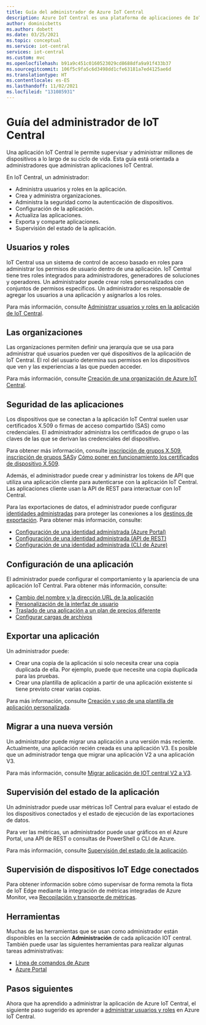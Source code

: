 ```yaml
---
title: Guía del administrador de Azure IoT Central
description: Azure IoT Central es una plataforma de aplicaciones de IoT que simplifica la creación de soluciones de IoT. En este artículo se proporciona información general el rol del administrador en IoT Central.
author: dominicbetts
ms.author: dobett
ms.date: 03/25/2021
ms.topic: conceptual
ms.service: iot-central
services: iot-central
ms.custom: mvc
ms.openlocfilehash: b91a9c451c0160523029cd8688dfa9a91f433b37
ms.sourcegitcommit: 106f5c9fa5c6d3498dd1cfe63181a7ed4125ae6d
ms.translationtype: HT
ms.contentlocale: es-ES
ms.lasthandoff: 11/02/2021
ms.locfileid: "131085931"
---
```

# <a name="iot-central-administrator-guide"></a>Guía del administrador de IoT Central

Una aplicación IoT Central le permite supervisar y administrar millones de dispositivos a lo largo de su ciclo de vida. Esta guía está orientada a administradores que administran aplicaciones IoT Central.

En IoT Central, un administrador:

- Administra usuarios y roles en la aplicación.
- Crea y administra organizaciones.
- Administra la seguridad como la autenticación de dispositivos.
- Configuración de la aplicación.
- Actualiza las aplicaciones.
- Exporta y comparte aplicaciones.
- Supervisión del estado de la aplicación.

## <a name="users-and-roles"></a>Usuarios y roles

IoT Central usa un sistema de control de acceso basado en roles para administrar los permisos de usuario dentro de una aplicación. IoT Central tiene tres roles integrados para administradores, generadores de soluciones y operadores. Un administrador puede crear roles personalizados con conjuntos de permisos específicos. Un administrador es responsable de agregar los usuarios a una aplicación y asignarlos a los roles.

Para más información, consulte [Administrar usuarios y roles en la aplicación de IoT Central](howto-manage-users-roles.md).

## <a name="organizations"></a>Las organizaciones

Las organizaciones permiten definir una jerarquía que se usa para administrar qué usuarios pueden ver qué dispositivos de la aplicación de IoT Central. El rol del usuario determina sus permisos en los dispositivos que ven y las experiencias a las que pueden acceder.

Para más información, consulte [Creación de una organización de Azure IoT Central](howto-create-organizations.md).

## <a name="application-security"></a>Seguridad de las aplicaciones

Los dispositivos que se conectan a la aplicación IoT Central suelen usar certificados X.509 o firmas de acceso compartido (SAS) como credenciales. El administrador administra los certificados de grupo o las claves de las que se derivan las credenciales del dispositivo.

Para obtener más información, consulte [inscripción de grupos X.509](concepts-get-connected.md#x509-group-enrollment), [inscripción de grupos SAS](concepts-get-connected.md#sas-group-enrollment)y [Cómo poner en funcionamiento los certificados de dispositivo X.509](how-to-roll-x509-certificates.md).

Además, el administrador puede crear y administrar los tokens de API que utiliza una aplicación cliente para autenticarse con la aplicación IoT Central. Las aplicaciones cliente usan la API de REST para interactuar con IoT Central.

Para las exportaciones de datos, el administrador puede configurar [identidades administradas](../../active-directory/managed-identities-azure-resources/overview.md) para proteger las conexiones a los [destinos de exportación](howto-export-data.md). Para obtener más información, consulte:

- [Configuración de una identidad administrada (Azure Portal)](howto-manage-iot-central-from-portal.md#configure-a-managed-identity)
- [Configuración de una identidad administrada (API de REST)](howto-manage-iot-central-with-rest-api.md)
- [Configuración de una identidad administrada (CLI de Azure)](howto-manage-iot-central-from-cli.md#configure-a-managed-identity)

## <a name="configure-an-application"></a>Configuración de una aplicación

El administrador puede configurar el comportamiento y la apariencia de una aplicación IoT Central. Para obtener más información, consulte:

- [Cambio del nombre y la dirección URL de la aplicación](howto-administer.md#change-application-name-and-url)
- [Personalización de la interfaz de usuario](howto-customize-ui.md)
- [Traslado de una aplicación a un plan de precios diferente](howto-faq.yml#how-do-i-move-from-a-free-to-a-standard-pricing-plan-)
- [Configurar cargas de archivos](howto-configure-file-uploads.md)

## <a name="export-an-application"></a>Exportar una aplicación

Un administrador puede:

- Crear una copia de la aplicación si solo necesita crear una copia duplicada de ella. Por ejemplo, puede que necesite una copia duplicada para las pruebas.
- Crear una plantilla de aplicación a partir de una aplicación existente si tiene previsto crear varias copias.

Para más información, consulte [Creación y uso de una plantilla de aplicación personalizada](howto-create-iot-central-application.md#create-and-use-a-custom-application-template).

## <a name="migrate-to-a-new-version"></a>Migrar a una nueva versión

Un administrador puede migrar una aplicación a una versión más reciente. Actualmente, una aplicación recién creada es una aplicación V3. Es posible que un administrador tenga que migrar una aplicación V2 a una aplicación V3.

Para más información, consulte [Migrar aplicación de IOT central V2 a V3](howto-migrate.md).

## <a name="monitor-application-health"></a>Supervisión del estado de la aplicación

Un administrador puede usar métricas IoT Central para evaluar el estado de los dispositivos conectados y el estado de ejecución de las exportaciones de datos.

Para ver las métricas, un administrador puede usar gráficos en el Azure Portal, una API de REST o consultas de PowerShell o CLI de Azure.

Para más información, consulte [Supervisión del estado de la aplicación](howto-manage-iot-central-from-portal.md#monitor-application-health).

## <a name="monitor-connected-iot-edge-devices"></a>Supervisión de dispositivos IoT Edge conectados

Para obtener información sobre cómo supervisar de forma remota la flota de IoT Edge mediante la integración de métricas integradas de Azure Monitor, vea [Recopilación y transporte de métricas](../../iot-edge/how-to-collect-and-transport-metrics.md).

## <a name="tools"></a>Herramientas

Muchas de las herramientas que se usan como administrador están disponibles en la sección **Administración** de cada aplicación IOT central. También puede usar las siguientes herramientas para realizar algunas tareas administrativas:

- [Línea de comandos de Azure](howto-manage-iot-central-from-cli.md)
- [Azure Portal](howto-manage-iot-central-from-portal.md)

## <a name="next-steps"></a>Pasos siguientes

Ahora que ha aprendido a administrar la aplicación de Azure IoT Central, el siguiente paso sugerido es aprender a [administrar usuarios y roles](howto-manage-users-roles.md) en Azure IoT Central.
